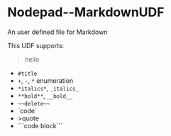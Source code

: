 # Nodepad--MarkdownUDF
An user defined file for Markdown


This UDF supports:
> hello 

+ `#title`
+ `+`, `-`, `*` enumeration
+ `*italics*`, `_italics_`
+ `**bold**`, `__bold__`
+ `~~delete~~`
+ \`code`
+ \>quote
+ \`\`\`code block\`\`\`
